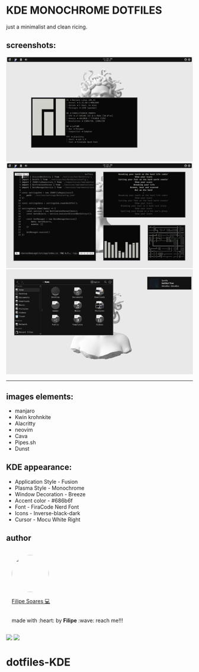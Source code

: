 # KDE MONOCHROME DOTFILES
just a minimalist and clean ricing.

## screenshots:

![](./images/image1.png)
![](./images/image2.png)
![](./images/image3.png)
***
## images elements:
* manjaro
* Kwin krohnkite
* Alacritty
* neovim 
* Cava
* Pipes.sh
* Dunst
## KDE appearance:
* Application Style - Fusion
* Plasma Style - Monochrome
* Window Decoration - Breeze
* Accent color - #686b6f
* Font - FiraCode Nerd Font
* Icons - Inverse-black-dark
* Cursor - Mocu White Right


## author
<img width='100' height='100' style="border-radius:50%; padding:15px" src="https://avatars.githubusercontent.com/u/78698099?v=4" /></br>
<a href="https://github.com/lipe14-ops" style='padding: 15px' title="Rocketseat">Filipe Soares :computer:</a>
<p style='padding: 15px'>made with :heart: by <strong>Filipe</strong> :wave: reach me!!!</p>


[![](https://img.shields.io/badge/Gmail-D14836?style=for-the-badge&logo=gmail&logoColor=white)](fn697169@gmail.com)
[![](https://img.shields.io/badge/Instagram-E4405F?style=for-the-badge&logo=instagram&logoColor=white)](https://www.instagram.com/filipe_1408/)
# dotfiles-KDE
